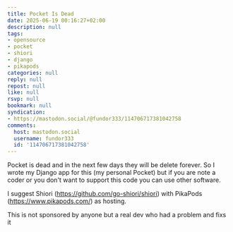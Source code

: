 ```yaml
---
title: Pocket Is Dead
date: 2025-06-19 00:16:27+02:00
description: null
tags:
- opensource
- pocket
- shiori
- django
- pikapods
categories: null
reply: null
repost: null
like: null
rsvp: null
bookmark: null
syndication:
- https://mastodon.social/@fundor333/114706717381042758
comments:
  host: mastodon.social
  username: fundor333
  id: '114706717381042758'
---
```


Pocket is dead and in the next few days they will be delete forever. So I wrote my Django app for this (my personal Pocket) but if you are note a coder or you don't want to support this code you can use other software.

I suggest Shiori (https://github.com/go-shiori/shiori) with PikaPods (https://www.pikapods.com/) as hosting.

This is not sponsored by anyone but a real dev who had a problem and fixs it
